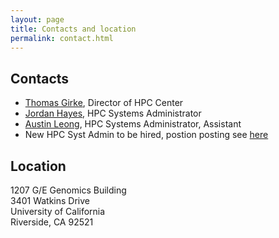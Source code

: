 ```yaml
---
layout: page
title: Contacts and location
permalink: contact.html
---
```


## Contacts

*   [Thomas Girke](), Director of HPC Center
*   [Jordan Hayes](mailto:jordan.hayes@ucr.edu), HPC Systems Administrator
*   [Austin Leong](mailto:aleon008@ucr.edu), HPC Systems Administrator, Assistant
*   New HPC Syst Admin to be hired, postion posting see [here](https://goo.gl/tngqC1)

## Location

1207 G/E Genomics Building  
3401 Watkins Drive  
University of California  
Riverside, CA 92521  

